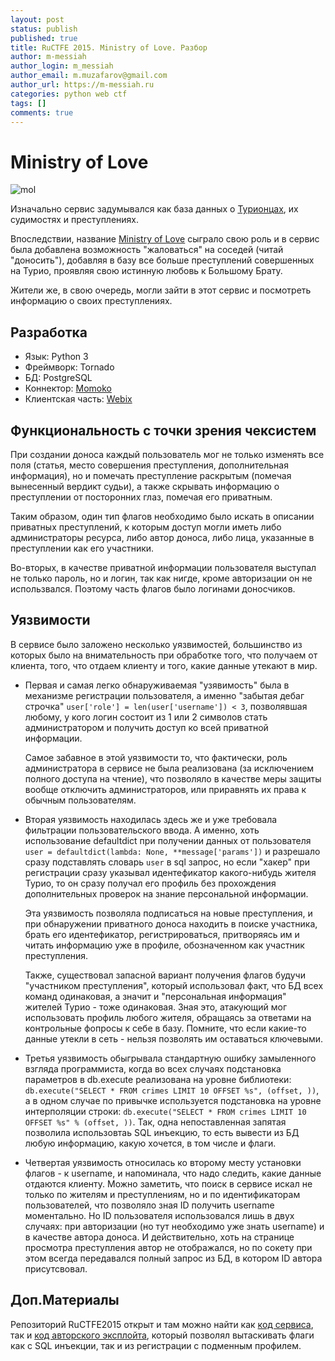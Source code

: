 ```yaml
---
layout: post
status: publish
published: true
title: RuCTFE 2015. Ministry of Love. Разбор
author: m-messiah
author_login: m_messiah
author_email: m.muzafarov@gmail.com
author_url: https://m-messiah.ru
categories: python web ctf
tags: []
comments: true
---
```


# Ministry of Love

![mol](https://github.com/HackerDom/ructfe-2015/raw/master/static/static/logos/mol.png)

<!--more-->

Изначально сервис задумывался как база данных о [Турионцах](https://ructf.org/e/2015/legend.html), их судимостях и преступлениях.

Впоследствии, название [Ministry of Love](https://en.wikipedia.org/wiki/Ministries_of_Nineteen_Eighty-Four#Ministry_of_Love) сыграло свою роль и в сервис была добавлена возможность "жаловаться" на соседей (читай "доносить"), добавляя в базу все больше преступлений совершенных на Турио, проявляя свою истинную любовь к Большому Брату.

Жители же, в свою очередь, могли зайти в этот сервис и посмотреть информацию о своих преступлениях.

## Разработка

+   Язык: Python 3
+   Фреймворк: Tornado
+   БД: PostgreSQL
+   Коннектор: [Momoko](https://github.com/FSX/momoko)
+   Клиентская часть: [Webix](http://webix.com)

## Функциональность с точки зрения чексистем

При создании доноса каждый пользователь мог не только изменять все поля (статья, место совершения преступления, дополнительная информация), но и помечать преступление раскрытым (помечая вынесенный вердикт судьи), а также скрывать информацию о преступлении от посторонних глаз, помечая его приватным.

Таким образом, один тип флагов необходимо было искать в описании приватных преступлений, к которым доступ могли иметь либо администраторы ресурса, либо автор доноса, либо лица, указанные в преступлении как его участники.


Во-вторых, в качестве приватной информации пользователя выступал не только пароль, но и логин, так как нигде, кроме авторизации он не использвался. Поэтому часть флагов было логинами доносчиков.

## Уязвимости

В сервисе было заложено несколько уязвимостей, большинство из которых было на внимательность при обработке того, что получаем от клиента, того, что отдаем клиенту и того, какие данные утекают в мир.

+   Первая и самая легко обнаруживаемая "узявимость" была в механизме регистрации пользователя, а именно "забытая дебаг строчка"
    `user['role'] = len(user['username']) < 3`, позволявшая любому, у кого логин состоит из 1 или 2 символов стать администратором и получить доступ ко всей приватной информации.

    Самое забавное в этой уязвимости то, что фактически, роль администратора в сервисе не была реализована (за исключением полного доступа на чтение), что позволяло в качестве меры защиты вообще отключить администраторов, или приравнять их права к обычным пользователям.

+   Вторая уязвимость находилась здесь же и уже требовала фильтрации пользовательского ввода.
    А именно, хоть использование defaultdict при получении данных от пользователя `user = defaultdict(lambda: None, **message['params'])`
    и разрешало сразу подставлять словарь `user` в sql запрос, но если "хакер" при регистрации сразу указывал идентефикатор какого-нибудь жителя Турио,
    то он сразу получал его профиль без прохождения дополнительных проверок на знание персональной информации.

    Эта уязвимость позволяла подписаться на новые преступления, и при обнаружении приватного доноса находить в поиске участника, брать его идентефикатор, регистрироваться, притворяясь им и читать информацию уже в профиле, обозначенном как участник преступления.

    Также, существовал запасной вариант получения флагов будучи "участником преступления", который использовал факт, что БД всех команд одинаковая, а значит и "персональная информация" жителей Турио - тоже одинаковая. Зная это, атакующий мог использовать профиль любого жителя, обращаясь за ответами на контрольные фопросы к себе в базу. Помните, что если какие-то данные утекли в сеть - нельзя позволять им оставаться ключевыми.


+   Третья уязвимость обыгрывала стандартную ошибку замыленного взгляда программиста, когда во всех случаях подстановка параметров в db.execute реализована на уровне библиотеки:
    `db.execute("SELECT * FROM crimes LIMIT 10 OFFSET %s", (offset, ))`, а в одном случае по привычке используется подстановка на уровне интерполяции строки:
    `db.execute("SELECT * FROM crimes LIMIT 10 OFFSET %s" % (offset, ))`. Так, одна непоставленная запятая позволила использовтаь SQL инъекцию, то есть вывести из БД любую информацию, какую хочется, в том числе и флаги.

+   Четвертая уязвимость относилась ко второму месту установки флагов - к username, и напоминала, что надо следить, какие данные отдаются клиенту.
    Можно заметить, что поиск в сервисе искал не только по жителям и преступлениям, но и по идентификаторам пользователей, что позволяло зная ID получить username моментально.
    Но ID пользователя использовался лишь в двух случаях: при авторизации (но тут необходимо уже знать username) и в качестве автора доноса.
    И действительно, хоть на странице просмотра преступления автор не отображался, но по сокету при этом всегда передавался полный запрос из БД, в котором ID автора присутсвовал.



## Доп.Материалы

Репозиторий RuCTFE2015 открыт и там можно найти как [код сервиса](https://github.com/HackerDom/ructfe-2015/tree/master/services/mol/service), так и [код авторского эксплойта](https://github.com/HackerDom/ructfe-2015/blob/master/sploits/mol/mol_sploit.py), который позволял вытаскивать флаги как с SQL инъекции, так и из регистрации с подменным профилем.




